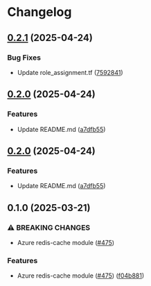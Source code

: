 # Changelog

## [0.2.1](https://github.com/prefapp/tfm/compare/azure-redis-cache-v0.2.0...azure-redis-cache-v0.2.1) (2025-04-24)


### Bug Fixes

* Update role_assignment.tf ([7592841](https://github.com/prefapp/tfm/commit/75928419415d74de12d2d38a602df7aa703c860e))

## [0.2.0](https://github.com/prefapp/tfm/compare/azure-redis-cache-v0.1.0...azure-redis-cache-v0.2.0) (2025-04-24)


### Features

* Update README.md ([a7dfb55](https://github.com/prefapp/tfm/commit/a7dfb55b83447cf3ef08d168ab756e791f322e7a))

## [0.2.0](https://github.com/prefapp/tfm/compare/azure-redis-cache-v0.1.0...azure-redis-cache-v0.2.0) (2025-04-24)


### Features

* Update README.md ([a7dfb55](https://github.com/prefapp/tfm/commit/a7dfb55b83447cf3ef08d168ab756e791f322e7a))

## 0.1.0 (2025-03-21)


### ⚠ BREAKING CHANGES

* Azure redis-cache module ([#475](https://github.com/prefapp/tfm/issues/475))

### Features

* Azure redis-cache module ([#475](https://github.com/prefapp/tfm/issues/475)) ([f04b881](https://github.com/prefapp/tfm/commit/f04b881a69c032d40e628810b57e170aa0b67e6e))
